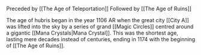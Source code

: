 Preceded by [[The Age of Teleportation]]
Followed by [[The Age of Ruins]]

The age of hubris began in the year 1106 AR when the great city [[City A]] was lifted into the sky by a series of grand [[Magic Circles]] centred around a gigantic [[Mana Crystals|Mana Crystal]]. This was the shortest age, lasting mere decades instead of centuries, ending in 1174 with the beginning of [[The Age of Ruins]].